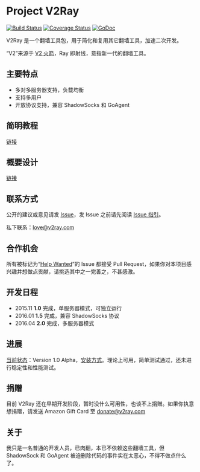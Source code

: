 # Project V2Ray

[![Build Status](https://travis-ci.org/v2ray/v2ray-core.svg?branch=master)](https://travis-ci.org/v2ray/v2ray-core)
[![Coverage Status](https://coveralls.io/repos/v2ray/v2ray-core/badge.svg?branch=master&service=github)](https://coveralls.io/github/v2ray/v2ray-core?branch=master)
[![GoDoc](https://godoc.org/github.com/v2ray/v2ray-core?status.svg)](https://godoc.org/github.com/v2ray/v2ray-core)

V2Ray 是一个翻墙工具包，用于简化和复用其它翻墙工具，加速二次开发。

“V2”来源于 [V2 火箭](https://zh.wikipedia.org/wiki/V-2%E7%81%AB%E7%AE%AD)，Ray 即射线，意指新一代的翻墙工具。

## 主要特点
* 多对多服务器支持，负载均衡
* 支持多用户
* 开放协议支持，兼容 ShadowSocks 和 GoAgent

## 简明教程
[链接](https://github.com/V2Ray/v2ray-core/blob/master/spec/guide.md)

## 概要设计
[链接](https://github.com/V2Ray/v2ray-core/blob/master/spec/design.md)

## 联系方式
公开的建议或意见请发 [Issue](https://github.com/v2ray/v2ray-core/issues)，发 Issue 之前请先阅读 [Issue 指引](https://github.com/V2Ray/v2ray-core/blob/master/spec/issue.md)。

私下联系：love@v2ray.com

## 合作机会
所有被标记为“[Help Wanted](https://github.com/v2ray/v2ray-core/labels/help%20wanted)”的 Issue 都接受 Pull Request，如果你对本项目感兴趣并想做点贡献，请挑选其中之一完善之，不甚感激。

## 开发日程

* 2015.11 **1.0** 完成，单服务器模式，可独立运行
* 2016.01 **1.5** 完成，兼容 ShadowSocks 协议
* 2016.04 **2.0** 完成，多服务器模式

## 进展
[当前状态](https://github.com/V2Ray/v2ray-core/blob/master/spec/status.md)：Version 1.0 Alpha，[安装方式](https://github.com/V2Ray/v2ray-core/blob/master/spec/install.md)。理论上可用，简单测试通过，还未进行稳定性和性能测试。

## 捐赠
目前 V2Ray 还在早期开发阶段，暂时没什么可用性，也谈不上捐赠。如果你执意想捐赠，请发送 Amazon Gift Card 至 donate@v2ray.com

## 关于
我只是一名普通的开发人员，已肉翻，本已不依赖这些翻墙工具，但 ShadowSock 和 GoAgent 被迫删除代码的事件实在太恶心，不得不做点什么了。
